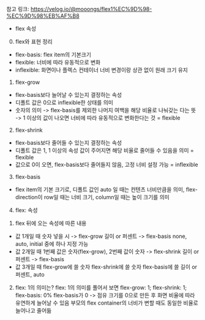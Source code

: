 참고 링크: https://velog.io/@mooongs/flex1%EC%9D%98-%EC%9D%98%EB%AF%B8

* flex 속성

0. flex와 표현 정리
- flex-basis: flex item의 기본크기
- flexible: 너비에 따라 유동적으로 변화
- inflexible: 화면이나 플렉스 컨테이너 너비 변경이랑 상관 없이 원래 크기 유지

1. flex-grow
- flex-basis보다 늘어날 수 있는지 결정하는 속성
- 디폴트 값은 0으로 inflexible한 상태를 의미
- 숫자의 의미 -> flex-basis를 제외한 나머지 여백을 해당 비율로 나눠갖는 다는 뜻 -> 1 이상의 값이 나오면 너비에 따라 유동적으로 변화한다는 것 = flexible

2. flex-shrink
- flex-basis보다 줄어들 수 있는지 결정하는 속성
- 디폴트 값은 1, 1 이상의 속성 값이 주어지면 해당 비율로 줄어들 수 있음을 의미 = flexible
- 값으로 0이 오면, flex-basis보다 줄어들지 않음, 고정 너비 설정 가능 = inflexible

3. flex-basis
- flex item의 기본 크기로, 디폴트 값인 auto 일 때는 컨텐츠 너비만큼을 의미, flex-direction이 row일 때는 너비 크기, column일 때는 높이 크기를 의미

4. flex: 속성
1) flex 뒤에 오는 속성에 따른 내용
- 값 1개일 때
숫자 넣을 시 -> flex-grow
길이 or 퍼센트 -> flex-basis
none, auto, initial 중에 하나 지정 가능
- 값 2개일 때
1번째 값은 숫자(flex-grow),
2번째 값이 숫자 -> flex-shrink
길이 or 퍼센트 -> flex-basis
- 값 3개일 때
flex-grow에 쓸 숫자
flex-shrink에 쓸 숫자
flex-basis에 쓸 길이 or 퍼센트, auto
2) flex: 1의 의미는?
flex: 1의 의미를 풀어서 보면
flex-grow: 1;
flex-shrink: 1;
flex-basis: 0%
flex-basis가 0 -> 점유 크기를 0으로 만든 후 화면 비율에 따라 유연하게 늘어날 수 있음
부모의 flex container의 너비가 변할 때도 동일한 비율로 늘어나고 줄어듦